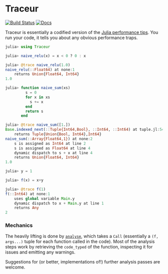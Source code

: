 # Traceur

[![Build Status](https://travis-ci.org/JunoLab/Traceur.jl.svg?branch=master)](https://travis-ci.org/JunoLab/Traceur.jl) [![Docs](https://img.shields.io/badge/docs-latest-blue.svg)](https://JunoLab.github.io/Traceur.jl/latest)

Traceur is essentially a codified version of the [Julia performance tips](https://docs.julialang.org/en/v1/manual/performance-tips/). You run your code, it tells you about any obvious performance traps.

```julia
julia> using Traceur

julia> naive_relu(x) = x < 0 ? 0 : x

julia> @trace naive_relu(1.0)
naive_relu(::Float64) at none:1
    returns Union{Float64, Int64}
1.0

julia> function naive_sum(xs)
         s = 0
         for x in xs
           s += x
         end
         return s
       end

julia> @trace naive_sum([1.])
Base.indexed_next(::Tuple{Int64,Bool}, ::Int64, ::Int64) at tuple.jl:54
    returns Tuple{Union{Bool, Int64},Int64}
naive_sum(::Array{Float64,1}) at none:2
    s is assigned as Int64 at line 2
    s is assigned as Float64 at line 4
    dynamic dispatch to s + x at line 4
    returns Union{Float64, Int64}
1.0

julia> y = 1

julia> f(x) = x+y

julia> @trace f(1)
f(::Int64) at none:1
    uses global variable Main.y
    dynamic dispatch to x + Main.y at line 1
    returns Any
2
```

### Mechanics

The heavily lifting is done by [`analyse`](https://github.com/MikeInnes/Traceur.jl/blob/a107a2d9646675441e4e7c8d5f3be14d8bae86ad/src/analysis.jl#L127), which takes a `Call` (essentially a `(f, args...)` tuple for each function called in the code). Most of the analysis steps work by retrieving the `code_typed` of the function, inspecting it for issues and emitting any warnings.

Suggestions for (or better, implementations of!) further analysis passes are welcome.
